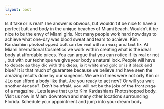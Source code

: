 ```yaml
---
layout: post
---
```


Is it fake or is real? The answer is obvious, but wouldn’t it be nice to have a perfect butt and body in the unique beaches of Miami Beach. Wouldn’t it be nice to be the envy of Miami girls. Not many people work hard now days to achieve what one-day was blood sweat and tears to achieve. Kim Kardashian photoshopped butt can be real with an easy and fast fix. At Miami International Cosmetics we work with in creating what is the ideal body at affordable prices. You can argue that you can notice if its real or not , but with our technique we give your body a natural look. People will have to debate as they did with the dress, is it white and gold or is it black and blue? It is that much of guarantee because we believe and have seen the amazing results done by our surgeons. We are in times were not only Kim or JLo can afford a body like that. Are you ready to act now?  Or will you wait another decade?.
Don’t be afraid, you will not be the joke of the front page of a magazine . Lets leave that up to Kim Kardashians Photoshopped body. Visit us now in Miami downtown and many other locations surrounding Florida. Schedule your appointment and jump into your dream body.
